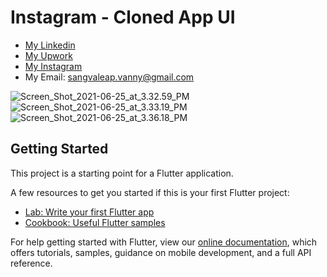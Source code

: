 # Instagram - Cloned App UI

- [My Linkedin](https://www.linkedin.com/in/sangvaleap-vanny-353b25aa/)
- [My Upwork](https://www.upwork.com/freelancers/~01482fe63544bbcb48)
- [My Instagram](https://www.instagram.com/sangvaleap.v/)
- My Email: sangvaleap.vanny@gmail.com

![Screen_Shot_2021-06-25_at_3.32.59_PM](/uploads/c2026e42a2ea81f474d498b581ffd520/Screen_Shot_2021-06-25_at_3.32.59_PM.png)
![Screen_Shot_2021-06-25_at_3.33.19_PM](/uploads/0f8cb21d2cb66cfcb0aa600a0f8592c4/Screen_Shot_2021-06-25_at_3.33.19_PM.png)
![Screen_Shot_2021-06-25_at_3.36.18_PM](/uploads/3b644c9cba216af978f54ea93cf1be27/Screen_Shot_2021-06-25_at_3.36.18_PM.png)

## Getting Started

This project is a starting point for a Flutter application.

A few resources to get you started if this is your first Flutter project:

- [Lab: Write your first Flutter app](https://flutter.dev/docs/get-started/codelab)
- [Cookbook: Useful Flutter samples](https://flutter.dev/docs/cookbook)

For help getting started with Flutter, view our
[online documentation](https://flutter.dev/docs), which offers tutorials,
samples, guidance on mobile development, and a full API reference.
